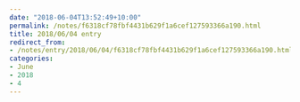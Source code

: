 ```yaml
---
date: "2018-06-04T13:52:49+10:00"
permalink: /notes/f6318cf78fbf4431b629f1a6cef127593366a190.html
title: 2018/06/04 entry
redirect_from:
- /notes/entry/2018/06/04/f6318cf78fbf4431b629f1a6cef127593366a190.html
categories:
- June
- 2018
- 4
---
```

